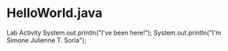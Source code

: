 # HelloWorld.java
Lab Activity
System.out.println("I've been here!");
System.out.println("I'm Simone Julienne T. Soria");
